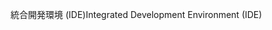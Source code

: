 <span data-ttu-id="fc1b1-101">統合開発環境 (IDE)</span><span class="sxs-lookup"><span data-stu-id="fc1b1-101">Integrated Development Environment (IDE)</span></span>